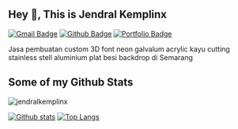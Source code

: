 
## Hey 👋, This is Jendral Kemplinx
[![Gmail Badge](https://img.shields.io/badge/-jendral.kemplinx@gmail.com-c14438?style=flat&logo=Gmail&logoColor=white&link=mailto:jendral.kemplinx@gmail.com)](mailto:jendral.kemplinx@gmail.com) [![Github Badge](https://img.shields.io/badge/-jendralkemplinx-grey?style=flat&logo=github&logoColor=white&link=https://github.com/jendralkemplinx/)](https://www.github.com/jendralkemplinx/) [![Portfolio Badge](https://img.shields.io/badge/portfolio-web-blue?style=flat&link=jendralkemplinx.github.io/)](jendralkemplinx.github.io/) <p align='left'>Jasa pembuatan custom 3D font neon galvalum acrylic kayu cutting stainless stell aluminium plat besi backdrop di Semarang</p>
## Some of my Github Stats
<p align=left> <img src=https://komarev.com/ghpvc/?username=jendralkemplinx alt=jendralkemplinx /> </p>

[![Github stats](https://github-readme-stats.vercel.app/api?username=jendralkemplinx&show_icons=true&include_all_commits=true)](https://github.com/jendralkemplinx/github-readme-stats)
[![Top Langs](https://github-readme-stats.vercel.app/api/top-langs/?username=jendralkemplinx&layout=compact)](https://github.com/jendralkemplinx/github-readme-stats)
